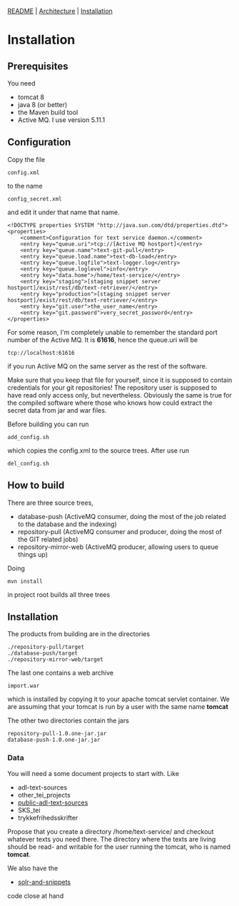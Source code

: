[README](README.md) | [Architecture](ARCHITECTURE.md) | [Installation](INSTALL.md)

# Installation

## Prerequisites

You need 

* tomcat 8
* java 8 (or better)
* the Maven build tool
* Active MQ. I use version 5.11.1

## Configuration

Copy the file

```
config.xml
```

to the name

```
config_secret.xml
```

and edit it under that name that name. 

```
<!DOCTYPE properties SYSTEM "http://java.sun.com/dtd/properties.dtd">
<properties>
    <comment>Configuration for text service daemon.</comment>
    <entry key="queue.uri">tcp://[Active MQ hostport]</entry>
    <entry key="queue.name">text-git-pull</entry>
    <entry key="queue.load.name">text-db-load</entry>
    <entry key="queue.logfile">text-logger.log</entry>
    <entry key="queue.loglevel">info</entry>
    <entry key="data.home">/home/text-service/</entry>
    <entry key="staging">[staging snippet server hostport]/exist/rest/db/text-retriever/</entry>
    <entry key="production">[staging snippet server hostport]/exist/rest/db/text-retriever/</entry>
    <entry key="git.user">the_user_name</entry>
    <entry key="git.password">very_secret_password</entry>
</properties>
```

For some reason, I'm completely unable to remember the standard port number of the
Active MQ. It is __61616__, hence the queue.uri will be

```
tcp://localhost:61616
```

if you run Active MQ on the same server as the rest of the software.

Make sure that you keep that file for yourself, since it is supposed to
contain credentials for your git repositories! The repository user is
supposed to have read only access only, but nevertheless. Obviously
the same is true for the compiled software where those who knows how
could extract the secret data from jar and war files.

Before building you can run 

```add_config.sh```

which copies the config.xml to the source trees. After use run 

```del_config.sh```

## How to build

There are three source trees,

* database-push (ActiveMQ consumer, doing the most of the job related to the database and the indexing)
* repository-pull (ActiveMQ consumer and producer, doing the most of the GIT related jobs)
* repository-mirror-web (ActiveMQ producer, allowing users to queue things up)

Doing

```
mvn install
```

in project root builds all three trees

## Installation

The products from building are in the directories

```
./repository-pull/target
./database-push/target
./repository-mirror-web/target
```

The last one contains a web archive

```
import.war
```

which is installed by copying it to your apache tomcat servlet
container. We are assuming that your tomcat is run by a user with the
same name __tomcat__

The other two directories contain the jars

```
repository-pull-1.0.one-jar.jar
database-push-1.0.one-jar.jar
```

### Data

You will need a some document projects to start with. Like

* adl-text-sources
* other_tei_projects
* [public-adl-text-sources](https://github.com/Det-Kongelige-Bibliotek/public-adl-text-sources)
* SKS_tei
* trykkefrihedsskrifter

Propose that you create a directory /home/text-service/ and checkout
whatever texts you need there.  The directory where the texts are
living should be read- and writable for the user running the tomcat,
who is named __tomcat__.

We also have the 

* [solr-and-snippets](https://github.com/Det-Kongelige-Bibliotek/solr-and-snippets)

code close at hand
